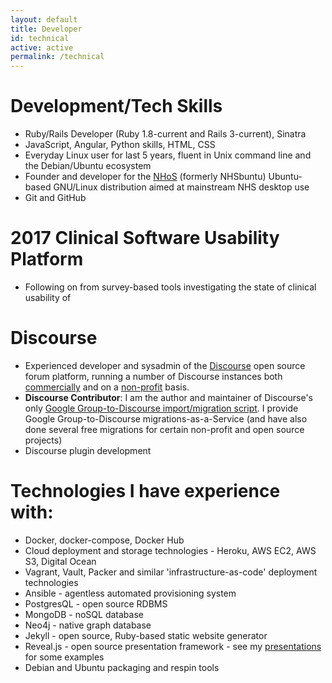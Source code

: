 ```yaml
---
layout: default
title: Developer
id: technical
active: active
permalink: /technical
---
```


# Development/Tech Skills
* Ruby/Rails Developer (Ruby 1.8-current and Rails 3-current), Sinatra
* JavaScript, Angular, Python skills, HTML, CSS
* Everyday Linux user for last 5 years, fluent in Unix command line and the Debian/Ubuntu ecosystem
* Founder and developer for the [NHoS](https://nhos.openhealthhub.org/) (formerly NHSbuntu) Ubuntu-based GNU/Linux distribution aimed at mainstream NHS desktop use
* Git and GitHub

# 2017 Clinical Software Usability Platform
* Following on from survey-based tools investigating the state of clinical usability of 

# Discourse
* Experienced developer and sysadmin of the [Discourse](https://www.discourse.org) open source forum platform, running a number of Discourse instances both [commercially](https://discourse.digitalhealth.net/) and on a [non-profit](https://www.openhealthhub.org/) basis.
* **Discourse Contributor**: I am the author and maintainer of Discourse's only [Google Group-to-Discourse import/migration script](https://github.com/pacharanero/google_group.to_discourse). I provide Google Group-to-Discourse migrations-as-a-Service (and have also done several free migrations for certain non-profit and open source projects)
* Discourse plugin development

# Technologies I have experience with:
* Docker, docker-compose, Docker Hub
* Cloud deployment and storage technologies - Heroku, AWS EC2, AWS S3, Digital Ocean
* Vagrant, Vault, Packer and similar 'infrastructure-as-code' deployment technologies
* Ansible - agentless automated provisioning system
* PostgresQL - open source RDBMS
* MongoDB - noSQL database
* Neo4j - native graph database
* Jekyll - open source, Ruby-based static website generator
* Reveal.js - open source presentation framework - see my [presentations]({{site.url}}/presentations) for some examples
* Debian and Ubuntu packaging and respin tools




